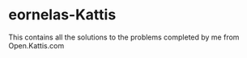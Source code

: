 # eornelas-Kattis
This contains all the solutions to the problems completed by me from Open.Kattis.com
